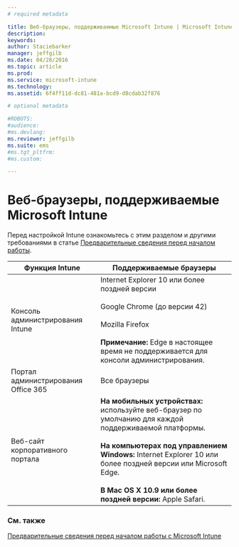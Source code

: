 ```yaml
---
# required metadata

title: Веб-браузеры, поддерживаемые Microsoft Intune | Microsoft Intune
description:
keywords:
author: Staciebarker
manager: jeffgilb
ms.date: 04/28/2016
ms.topic: article
ms.prod:
ms.service: microsoft-intune
ms.technology:
ms.assetid: 6f4ff11d-dc81-481a-bcd9-d8cdab32f876

# optional metadata

#ROBOTS:
#audience:
#ms.devlang:
ms.reviewer: jeffgilb
ms.suite: ems
#ms.tgt_pltfrm:
#ms.custom:

---
```


# Веб-браузеры, поддерживаемые Microsoft Intune

Перед настройкой Intune ознакомьтесь с этим разделом и другими требованиями в статье [Предварительные сведения перед началом работы](what-to-know-before-you-start-microsoft-intune.md).

|Функция Intune |Поддерживаемые браузеры|
|---------|---------|
|Консоль администрирования Intune     |  Internet Explorer 10 или более поздней версии<br /><br />Google Chrome (до версии 42)<br /><br />Mozilla Firefox <br /><br />**Примечание:** Edge в настоящее время не поддерживается для консоли администрирования.                      
|Портал администрирования Office 365     |Все браузеры  |
|Веб-сайт корпоративного портала     |**На мобильных устройствах:** используйте веб-браузер по умолчанию для каждой поддерживаемой платформы.   <br /><br />**На компьютерах под управлением Windows:** Internet Explorer 10 или более поздней версии или Microsoft Edge.<br /><br />**В Mac OS X 10.9 или более поздней версии:** Apple Safari.    |


### См. также
[Предварительные сведения перед началом работы с Microsoft Intune](what-to-know-before-you-start-microsoft-intune.md)




<!--HONumber=May16_HO4-->


